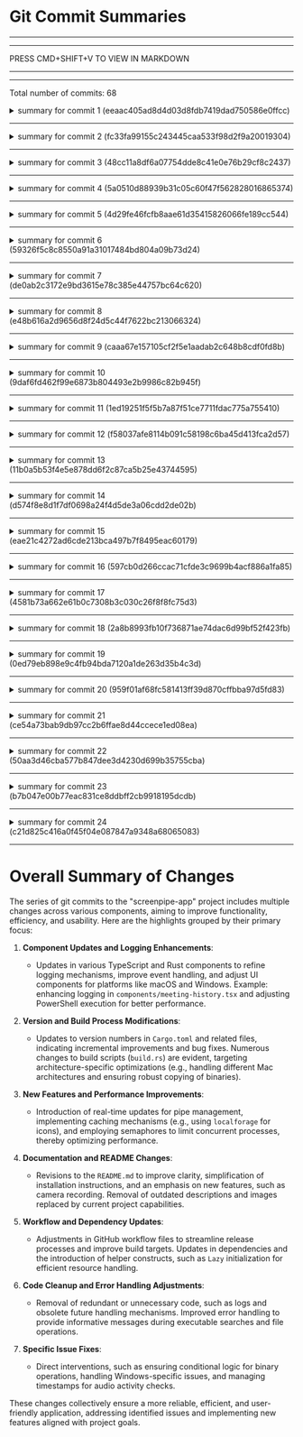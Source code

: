 # Git Commit Summaries

-----------------------------------------------------------------------
-----------------------------------------------------------------------
 
PRESS CMD+SHIFT+V TO VIEW IN MARKDOWN
 
_______________________________________________________________________
-----------------------------------------------------------------------
Total number of commits: 68

<details>
<summary>summary for commit 1 (eeaac405ad8d4d03d8fdb7419dad750586e0ffcc)</summary>

The commit with hash `eeaac405ad8d4d03d8fdb7419dad750586e0ffcc` by Louis Beaumont provides several changes to the "screenpipe-app" project:

1. **Components Update**:
   - In `components/meeting-history.tsx`, the behavior and logging for `isOpen` in `useEffect` was modified. The "meeting_history_closed" event capturing was removed.
   - A new `useEffect` was added to log when the dialog state changes, with `console.log`.
   - The handling of button clicks was updated to prevent event propagation by using `e.stopPropagation()`.
   - Code formatting improvements were made for better readability, such as reformatting a multiline sort function.

2. **Version Increment**:
   - The package version was updated from `0.14.4` to `0.14.6` in `Cargo.lock` and from `0.14.6` to `0.14.7` in `Cargo.toml`.

3. **Binary Differences**:
   - The binary files `src-tauri/ui_monitor-aarch64-apple-darwin`, `src-tauri/ui_monitor-x86_64-apple-darwin`, and `lib/libscreenpipe_arm64.dylib` were modified, though specific changes are not visible in the diff output.

These changes primarily improve logging and event handling on the meeting history page and include some version bumps and binary updates.
</details>

------------------------------------------------------------------------

<details>
<summary>summary for commit 2 (fc33fa99155c243445caa533f98d2f9a20019304)</summary>

The commit made the following changes to the project:

1. **Update Pre-Build Script for macOS:**
   - Added a setup for screenpipe binaries targeting macOS, specifically for `arm64` and `x86_64` architectures.
   - The script now checks for the `SKIP_SCREENPIPE_SETUP` environment variable to potentially skip setup.
   - Retrieves the most recent binary path and copies it for setup.
   - Uses `install_name_tool` to adjust dynamic library paths (dylib) for both architectures, with separate handling for development mode.
   - Added logging to track the setup process and error handling for any issues during dylib path update.

2. **Increment Version:**
   - Updated the version of the package from `0.14.5` to `0.14.6` in the `Cargo.toml` file, indicating a minor change likely related to the build script improvements.

3. **Modify Build.rs:**
   - Commented out the macOS-specific build instructions for copying executables and hardcoding dylibs. This section was `#[cfg(target_os = "macos")]` and is now enclosed in a comment block.
   - The script still proceeds with the `tauri_build::build()` invocation, implying the switch to a possibly different mechanism for handling the macOS build process.

Overall, the commit primarily focuses on ensuring proper setup of binaries and linking for macOS, along with a version bump for the application.
</details>

------------------------------------------------------------------------

<details>
<summary>summary for commit 3 (48cc11a8df6a07754dde8c41e0e76b29cf8c2437)</summary>

The Git commit `48cc11a8df6a07754dde8c41e0e76b29cf8c2437` by Louis Beaumont makes the following changes:

1. A fix related to the build, possibly addressing build issues or making necessary updates.
2. In the `Cargo.lock` file within the `screenpipe-app-tauri/src-tauri/` directory:
   - The `lazy_static` crate has been added to the dependencies list.
3. In the `Cargo.toml` file at the same location:
   - The version number of the package `screenpipe-app` has been incremented from `0.14.4` to `0.14.5`. 

These changes suggest a minor version update, likely due to the addition of a dependency and potentially resolving issues related to the project build process.
</details>

------------------------------------------------------------------------

<details>
<summary>summary for commit 4 (5a0510d88939b31c05c60f47f562828016865374)</summary>

The commit made by Neptune focuses on enhancing the build process for a Tauri application targeting macOS. Specifically:

1. The code base within `screenpipe-app-tauri/src-tauri/build.rs` was modified to streamline and ensure handling of specific target triples for different architectures (`x86_64-apple-darwin` and `aarch64-apple-darwin`).

2. Introduced more environment-aware targeting by checking the `TARGET` environment variable, making the build script more robust for the `aarch64-apple-darwin` architecture.

3. Added `env` to the list of imports to facilitate checking environment variables.

4. The code improves clarity by replacing unconditional logic with checks for specific architectures using environment variables, enhancing the script's flexibility and maintainability.

5. Some minor white space changes were made, improving code readability.
</details>

------------------------------------------------------------------------

<details>
<summary>summary for commit 5 (4d29fe46fcfb8aae61d35415826066fe189cc544)</summary>

The commit titled "fix: infinite loop of powershell & use icon cache with localforage and limit powershell process (#802)" introduces multiple changes to address performance and stability issues in the `screenpipe-app-tauri` project. Here's a summary of the changes:

1. **Caching Icons with `localforage`:** 
   - The `timeline-dock-section.tsx` component now imports `localforage` to utilize caching.
   - Icons are cached in the browser's local storage using `localforage`. If an icon is already cached, it's retrieved directly instead of invoking potentially expensive operations.
   - This caching mechanism helps avoid repeated fetching of the same icons, reducing the strain on resources.

2. **PowerShell Invocation Limit:**
   - A count is maintained (`iconInvocationCount`) for the number of times an icon is invoked to prevent excessive PowerShell processes from being executed, capping it at 100 times per appName.

3. **Semaphore for Limiting Concurrent Processes:**
   - A semaphore is introduced in `icons.rs` to limit the number of concurrent PowerShell processes to 5, using the `tokio::sync::Semaphore` and `lazy_static` for ensuring single-time initialization.
   - This helps prevent system overloads due to too many concurrent PowerShell commands being run.

4. **Improved PowerShell Command Execution:**
   - PowerShell command executions for fetching executable paths have been modified for better performance and minimized disruption. The commands now use `-NoProfile` and `-WindowStyle hidden` options along with `creation_flags` set to `CREATE_NO_WINDOW`, reducing the visibility and resource usage of the PowerShell windows.

5. **Dependencies:**
   - The `Cargo.toml` file is updated to include `lazy_static` as a dependency to support the semaphore feature.
   - The `windows-icons` crate is added via a Git dependency, presumably for improved handling of icons on Windows.

These changes collectively aim to enhance the performance, efficiency, and stability of the application by optimizing icon processing and limiting resource-intensive operations.
</details>

------------------------------------------------------------------------

<details>
<summary>summary for commit 6 (59326f5c8c8550a91a31017484bd804a09b73d24)</summary>

The git commit includes the following changes and features:

1. **New Features:**
   - Real-time updates for pipes, with the ability to start and stop them.
   - Full-screen pipes functionality.

2. **TypeScript Config Changes:**
   - In the Next.js configuration file (`next.config.mjs`), a new experimental option was added to control dark mode (`darkMode: false`).

3. **Pipe Execution Updates:**
   - The `run_pipe` function in `pipes.rs` has been updated to return a `tokio::process::Child` instead of an `Option<u16>`, indicating that the process handle is being returned rather than just the port number.
   - Improved logging for dependency installation for Next.js pipes with more consistent casing.
   - Changed the logic to not wait for the child process to finish synchronously, allowing for concurrent execution without blocking.

4. **Server Enhancements:**
   - Removal of unnecessary future polling structures (`FuturesUnordered`) for pipe execution in `screenpipe-server.rs`.
   - Enhanced the `PipeManager` to manage pipe processes asynchronously, using a `HashMap` to track running pipes with `tokio::sync::RwLock` for concurrency control.
   - New method `stop_pipe` for stopping running pipes and refactoring of `start_pipe_task` for task-based execution of pipe processes.
   - Removed `PipeControl` enum and related logic in favor of improved task handling for starting and stopping pipes.
   - Logging adjustments, particularly from `debug!` to `info!`, for more informative output during pipe operations.

5. **Code Cleanup:**
   - Removed redundant future handling code for pipe control and execution.
   - Improved error and info logging in several places to provide clearer output messages to the user.
   - Simplified `PipeManager`'s logic by using more direct task management functions.

Overall, these changes improve the flexibility and control over pipe management, with enhancements to parallel processing and task management within the application.
</details>

------------------------------------------------------------------------

<details>
<summary>summary for commit 7 (de0ab2c3172e9bd3615e78c385e44757bc64c620)</summary>

The commit made by Louis Beaumont on November 28, 2024, updates the `README.md` file. The modification is a small change in the descriptive text for "screenpipe." The change rephrases the features description; it now states "agents powered by 24/7 screen, voice, keyboard, mouse, camera recording. sandboxed. keyboard and mouse control in js" instead of the previous "24/7 screen & voice recording context. sandboxed agents. keyboard and mouse control in js." The updated wording emphasizes the agent's capabilities more explicitly by including "camera recording" in the list and slightly altering the structure for clarity.
</details>

------------------------------------------------------------------------

<details>
<summary>summary for commit 8 (e48b616a2d9656d8f24d5c44f7622bc213066324)</summary>

The commit with hash `e48b616a2d9656d8f24d5c44f7622bc213066324` authored by Louis Beaumont on November 28, 2024, updates the `README.md` file. The change corrects a grammatical error in a section discussing the importance of recording. Specifically, it changes "every seconds you are not recording" to "every second you are not recording."
</details>

------------------------------------------------------------------------

<details>
<summary>summary for commit 9 (caaa67e157105cf2f5e1aadab2c648b8cdf0fd8b)</summary>

The commit with hash `caaa67e157105cf2f5e1aadab2c648b8cdf0fd8b` made changes to the `README.md` file. Specifically, it modified the "why?" section of the document. The previous text, which mentioned the year 2025 and posed a question about data readiness, was replaced with a statement emphasizing the importance of constant recording to prevent missing context for Artificial General Intelligence (AGI).
</details>

------------------------------------------------------------------------

<details>
<summary>summary for commit 10 (9daf6fd462f99e6873b804493e2b9986c82b945f)</summary>

The commit made by Louis Beaumont on November 28, 2024, updates the `README.md` file. The changes include:

1. Modification of the project description:
   - Previous description: "rewind.ai x cursor.com = your AI assistant that has all the context. 24/7 screen & voice recording for the age of super intelligence. get your data ready or be left behind."
   - Updated description: "nextjs for desktop agents. 24/7 screen & voice recording context. sandboxed agents. keyboard and mouse control in js."

2. Removal of an embedded image and its associated link, which was displayed as a demo. The image and its link are no longer present in the `README.md`.
</details>

------------------------------------------------------------------------

<details>
<summary>summary for commit 11 (1ed19251f5f5b7a87f51ce7711fdac775a755410)</summary>

The commit with hash `1ed1925` authored by Louis Beaumont on November 28, 2024, removes a binary file named `bun.lockb` from the `examples/typescript/pipe-simple-nextjs` directory. The commit is marked as a fix, indicating that the removal of this file addresses a specific issue.
</details>

------------------------------------------------------------------------

<details>
<summary>summary for commit 12 (f58037afe8114b091c58198c6ba45d413fca2d57)</summary>

The commit made a series of changes across various files, aimed at optimizing performance, adding functionality, and cleaning up the codebase. Here's a concise summary:

1. **Removal of Files**: 
   - `Formula/screenpipe.rb` and `cn` files have been deleted, suggesting a cleanup or refactoring to remove unused files from the repository.

2. **Code Optimization and Cleanup**:
   - Removed unnecessary logging from `pipe.ts` in the Obsidian time logs example to streamline output.
   - Updated `components/keyword-cloud.tsx` to directly process content streaming with SQL-based logic replacing manual data processing, enhancing efficiency.
   - Refactored `log-file-button.tsx` and several other components to remove unused code and improve readability.

3. **Feature Additions and Improvements**:
   - Introduced a new `bun.lockb` file in the `pipe-simple-nextjs` example, likely to manage package dependencies.
   - Added functionality for handling pipes (download, enable, delete) within the server and client application, adding more control over pipe management.
   - Enhanced `pipe-store.tsx` with additional features such as showing a "pipe UI" and a button to delete pipes.

4. **UX Enhancements**:
   - Updated various UI components such as `header.tsx` and `meeting-history.tsx` to improve user interactions, like adding tooltips, buttons, and icons.
   - The `settings.tsx` component now includes a badge displaying cloud credits, providing more extensive UI feedback.

5. **Server Enhancements**:
   - Improved responses for various API endpoints to include structured JSON outputs indicating success or error messages, e.g., for listing, running, stopping, and deleting pipes.
   - Added an API endpoint for deleting pipes, along with logic for confirming deletions interactively.

Overall, the commit focuses on enhancing efficiency, expanding the feature set, improving user interaction, and maintaining clean and organized code.
</details>

------------------------------------------------------------------------

<details>
<summary>summary for commit 13 (11b0a5b53f4e5e878dd6f2c87ca5b25e43744595)</summary>

The commit with ID `11b0a5b53f4e5e878dd6f2c87ca5b25e43744595` addresses fallback handling for Intel Macs by introducing changes to the screenpipe project. The specific changes are as follows:

1. **Version Update**: 
   - The version of the `screenpipe-app` was incremented from `0.14.3` to `0.14.4` in both `Cargo.lock` and `Cargo.toml` files.

2. **Build Script Modification**:
   - In the `build.rs` file, the handling of the build target for x86_64 architecture on macOS has been improved.
   - The script now attempts to copy the `screenpipe` binary from a primary path (`../../target/x86_64-apple-darwin/release/screenpipe`) and falls back to an alternative path (`../../target/release/screenpipe`) if the primary path does not exist.
   - An error message is provided in case the copy operation fails.

These changes ensure that the build process is more robust by providing a fallback mechanism, which is particularly useful if the primary binary path is unavailable.
</details>

------------------------------------------------------------------------

<details>
<summary>summary for commit 14 (d574f8e8d1f7df0698a24f4d5de3a06cdd2de02b)</summary>

The commit made by Louis Beaumont includes the following changes:

1. **GitHub Actions Workflow Update**:
   - In the `release-cli.yml` file within the GitHub workflows directory, the target build for `aarch64-unknown-linux-gnu` was removed. Now, the workflow only targets `x86_64-unknown-linux-gnu` for release builds.

2. **Cargo.toml Update**:
   - The version of the package in the `Cargo.toml` file was incremented from `0.2.6` to `0.2.7`, likely indicating a patch update reflecting minor changes or fixes. 

Overall, this commit seems to focus on simplifying or correcting the build targets for the release process and includes a version bump to indicate a new release.
</details>

------------------------------------------------------------------------

<details>
<summary>summary for commit 15 (eae21c4272ad6cde213bca497b7f8495eac60179)</summary>

The commit with hash `eae21c4272ad6cde213bca497b7f8495eac60179` by Louis Beaumont addresses two main changes to fix issues related to Windows:

1. **GitHub Workflow Update**:
   - The workflow file `.github/workflows/release-cli.yml` was modified to update the dependencies for the `update-homebrew` job. Previously, it depended only on `build-macos`, but now it also depends on `build-linux`.

2. **Source Code Modification**:
   - In the `screenpipe-audio/build.rs` file, a conditional import statement was modified. The `process::Command` import, which was originally included when targeting Windows, has been moved to the unconditional import block. As a result, `Command` is imported regardless of the operating system, which could imply refactoring or fixing a build-related issue on Windows platforms.
</details>

------------------------------------------------------------------------

<details>
<summary>summary for commit 16 (597cb0d266ccac71cfde3c9699b4acf886a1fa85)</summary>

The commit improves the search mechanism for the "bun" executable within the `screenpipe-core/src/pipes.rs` file by introducing several updates:

1. **Introduction of `Lazy` Initialization:**
   - The commit uses `once_cell::sync::Lazy` to initialize a single instance of the "bun" path, caching the result of the search for efficiency.

2. **Modifications in Command Execution:**
   - Replaces hardcoded `"bun"` command strings with a dynamically located `bun_path`, ensuring that commands are executed with the correct bun executable found by the new search logic.

3. **Enhanced `find_bun` Functionality:**
   - Refactors the `find_bun` function to `find_bun_path_internal`, now wrapped lazily in `BUN_PATH`.
   - The search for the executable is improved by checking:
     - The system's `PATH`.
     - The current working directory.
     - The directory of the current executable.
     - Platform-specific directories (e.g., macOS resources).

4. **Error Handling:**
   - Introduces error handling with `anyhow` to provide informative messages when the "bun" executable cannot be found.

These enhancements optimize how the `bun` executable is located and used, reducing potential runtime errors related to command invocation paths.
</details>

------------------------------------------------------------------------

<details>
<summary>summary for commit 17 (4581b73a662e61b0c7308b3c030c26f8f8fc75d3)</summary>

The commit `4581b73a662e61b0c7308b3c030c26f8f8fc75d3` made by Louis Beaumont on November 28, 2024, updates the `README.md` file. The change involves the addition of an image link: `![image](https://github.com/user-attachments/assets/da5b8583-550f-4a1f-b211-058e7869bc91)`, inserted after an existing image diagram in the markdown file.
</details>

------------------------------------------------------------------------

<details>
<summary>summary for commit 18 (2a8b8993fb10f736871ae74dac6d99bf52f423fb)</summary>

The commit `2a8b8993fb10f736871ae74dac6d99bf52f423fb` by Louis Beaumont updates the `README.md` file. The changes simplify the "get started" section, reducing the detailed options for installing `screenpipe` to just two primary methods:

1. A link to get the desktop app.
2. A link to obtain the CLI or instructions on building from source.

This revision removes details about different installation methods, including the paid desktop app, free version for self-build, the option to obtain a license by contributing or sharing, and using `screenpipe` as a Rust or WASM library or for business use.
</details>

------------------------------------------------------------------------

<details>
<summary>summary for commit 19 (0ed79eb898e9c4fb94bda7120a1de263d35b4c3d)</summary>

The commit with hash `0ed79eb898e9c4fb94bda7120a1de263d35b4c3d` by Louis Beaumont updates various parts of a project for a release. Here are the primary changes made:

1. **GitHub Actions Workflow (`release-cli.yml`):**
   - A command to `brew update` was added to the workflow.
   - The `brew bump-formula-pr` command was modified to include the `--force` flag, and the command now uses `|| true` to ensure that any errors during execution do not fail the script.

2. **Cargo Configuration (`Cargo.toml` and `Cargo.lock`):**
   - The version for the `screenpipe` package was updated from `0.2.4` to `0.2.6` in the `Cargo.toml` file.
   - The version of the `screenpipe-app` was updated from `0.14.2` to `0.14.3` in both the `Cargo.lock` and `Cargo.toml` files within the `screenpipe-app-tauri/src-tauri` directory.

These modifications appear to prepare the project for a new release, likely addressing recent updates or bug fixes.
</details>

------------------------------------------------------------------------

<details>
<summary>summary for commit 20 (959f01af68fc581413ff39d870cffbba97d5fd83)</summary>

The commit by Louis Beaumont introduces a fix in the `screenpipe-status.tsx` component of the Tauri screenpipe app, specifically targeting the behavior of the recorder log on Windows:

- Previously, the recorder log section was implemented using a `Collapsible` component that was always rendered, regardless of the operating system.
- The change now ensures that the `Collapsible` component for the recorder logs is only visible on macOS (using the `isMac` condition).
- On non-macOS systems (such as Windows), the recorder log section is replaced with a simple button (`LogFileButton`) without the collapsible functionality.
- This adjustment effectively hides the collapsible recorder log section on Windows systems, addressing the issue specified by the commit message.
</details>

------------------------------------------------------------------------

<details>
<summary>summary for commit 21 (ce54a73bab9db97cc2b6ffae8d44ccece1ed08ea)</summary>

The recent git commit, authored by Louis Beaumont, involves several key changes addressing issue #751:

1. **Timestamp Management for Audio Capture:**
   - The `core.rs` file in `screenpipe-audio` now includes a new static variable `LAST_AUDIO_CAPTURE` of type `AtomicU64`, using `lazy_static!`. It records the timestamp of the last audio chunk captured by setting this value whenever audio data is successfully received.

2. **Integration in `lib.rs`:**
   - The `LAST_AUDIO_CAPTURE` static variable is re-exported in the `screenpipe-audio/src/lib.rs` file, making it accessible to other parts of the codebase that use this module.

3. **Health Check Update in `screenpipe-server`:**
   - In `server.rs`, the health check method has been updated to use the `LAST_AUDIO_CAPTURE` to determine if audio is currently active. This replaces the previous method of checking the last audio timestamp from the database.
   - The audio activity is assessed by checking if the last capture was within the last 5 seconds, simplifying the previous logic that considered timestamps and durations.

4. **Removed Obsolete Logic:**
   - Obsolete checks and timestamp management in the audio status logic have been removed, streamlining the code to rely on the new mechanism using `LAST_AUDIO_CAPTURE`.

These changes improve how the system tracks and verifies live audio activity, enhancing reliability and reducing complexity in determining the health status of audio components.
</details>

------------------------------------------------------------------------

<details>
<summary>summary for commit 22 (50aa3d46cba577b847dee3d4230d699b35755cba)</summary>

The recent commit by Louis Beaumont includes a fix to the `build.rs` file located at `screenpipe-app-tauri/src-tauri`. The change introduces a conditional logic to copy the `screenpipe` binary for the `aarch64-apple-darwin` target architecture. The updated code first checks if the primary path (`../../target/aarch64-apple-darwin/release/screenpipe`) exists using `fs::metadata`. If it does, it uses that; otherwise, it falls back to an alternative path (`../../target/release/screenpipe`). This ensures the build process is more robust by handling cases where the primary path might not be available. Additionally, this operation is wrapped in an `expect` call to provide an error message if the file copy fails.
</details>

------------------------------------------------------------------------

<details>
<summary>summary for commit 23 (b7b047e00b77eac831ce8ddbff2cb9918195dcdb)</summary>

The commit by Louis Beaumont updates the `getting-started.mdx` file within the documentation. The changes made include the addition of instructions for installing Visual Studio with C++ by providing a link to the Visual Studio download page. This information is inserted after the line about installing 7zip.
</details>

------------------------------------------------------------------------

<details>
<summary>summary for commit 24 (c21d825c416a0f45f04e087847a9348a68065083)</summary>

The commit by the author Neptune on November 28, 2024, modifies the `build.rs` file in the `screenpipe-app-tauri` project. The changes focus on unwrapping code statements for filesystem operations within the build script.

Specifically, for both `x86_64` and `aarch64` target architectures, the `fs::copy` functions that had been using the `?` operator to propagate errors are now unwrapped using `.unwrap()`. This change ensures that any potential errors from the file copy operations will cause a panic with an error message rather than being handled by the `?` operator, which propagates errors up the call chain.
</details>

------------------------------------------------------------------------

# Overall Summary of Changes

The series of git commits to the "screenpipe-app" project includes multiple changes across various components, aiming to improve functionality, efficiency, and usability. Here are the highlights grouped by their primary focus:

1. **Component Updates and Logging Enhancements**:
   - Updates in various TypeScript and Rust components to refine logging mechanisms, improve event handling, and adjust UI components for platforms like macOS and Windows. Example: enhancing logging in `components/meeting-history.tsx` and adjusting PowerShell execution for better performance.

2. **Version and Build Process Modifications**:
   - Updates to version numbers in `Cargo.toml` and related files, indicating incremental improvements and bug fixes. Numerous changes to build scripts (`build.rs`) are evident, targeting architecture-specific optimizations (e.g., handling different Mac architectures and ensuring robust copying of binaries).

3. **New Features and Performance Improvements**:
   - Introduction of real-time updates for pipe management, implementing caching mechanisms (e.g., using `localforage` for icons), and employing semaphores to limit concurrent processes, thereby optimizing performance.

4. **Documentation and README Changes**:
   - Revisions to the `README.md` to improve clarity, simplification of installation instructions, and an emphasis on new features, such as camera recording. Removal of outdated descriptions and images replaced by current project capabilities.

5. **Workflow and Dependency Updates**:
   - Adjustments in GitHub workflow files to streamline release processes and improve build targets. Updates in dependencies and the introduction of helper constructs, such as `Lazy` initialization for efficient resource handling.

6. **Code Cleanup and Error Handling Adjustments**:
   - Removal of redundant or unnecessary code, such as logs and obsolete future handling mechanisms. Improved error handling to provide informative messages during executable searches and file operations.

7. **Specific Issue Fixes**:
   - Direct interventions, such as ensuring conditional logic for binary operations, handling Windows-specific issues, and managing timestamps for audio activity checks.

These changes collectively ensure a more reliable, efficient, and user-friendly application, addressing identified issues and implementing new features aligned with project goals.
